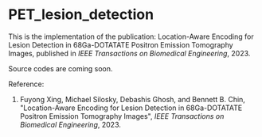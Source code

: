 # PET_lesion_detection
This is the implementation of the publication: Location-Aware Encoding for Lesion Detection in 68Ga-DOTATATE Positron Emission Tomography Images, published in *IEEE Transactions on Biomedical Engineering*, 2023.

Source codes are coming soon.

Reference:
1. Fuyong Xing, Michael Silosky, Debashis Ghosh, and Bennett B. Chin, "Location-Aware Encoding for Lesion Detection in 68Ga-DOTATATE Positron Emission Tomography Images", *IEEE Transactions on Biomedical Engineering*, 2023.

